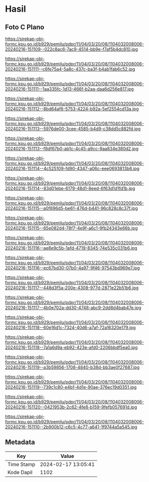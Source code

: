 # Hasil

## Foto C Plano

https://sirekap-obj-formc.kpu.go.id/b929/pemilu/pdpr/11/04/03/20/08/1104032008006-20240216-151109--022c8ac6-7ac9-4514-bb9e-f7af5b4dc810.jpg

https://sirekap-obj-formc.kpu.go.id/b929/pemilu/pdpr/11/04/03/20/08/1104032008006-20240216-151111--c6fe75a4-5a8c-437c-ba3f-b4ab1fab6c52.jpg

https://sirekap-obj-formc.kpu.go.id/b929/pemilu/pdpr/11/04/03/20/08/1104032008006-20240216-151111--1aa335fc-1d13-466f-b2aa-daa6d256e817.jpg

https://sirekap-obj-formc.kpu.go.id/b929/pemilu/pdpr/11/04/03/20/08/1104032008006-20240216-151112--8bd64af6-5753-4224-b92a-5ef2554cd13a.jpg

https://sirekap-obj-formc.kpu.go.id/b929/pemilu/pdpr/11/04/03/20/08/1104032008006-20240216-151113--5976de00-3cee-4585-b4d9-c38dd5c882fd.jpg

https://sirekap-obj-formc.kpu.go.id/b929/pemilu/pdpr/11/04/03/20/08/1104032008006-20240216-151113--f8df67b0-ab1c-4c45-a9cc-9aa834e380d2.jpg

https://sirekap-obj-formc.kpu.go.id/b929/pemilu/pdpr/11/04/03/20/08/1104032008006-20240216-151114--4c525109-fd90-4347-a06c-eee0693813b6.jpg

https://sirekap-obj-formc.kpu.go.id/b929/pemilu/pdpr/11/04/03/20/08/1104032008006-20240216-151114--83d01ebe-6179-48d1-8eed-6f63d1d1fd1b.jpg

https://sirekap-obj-formc.kpu.go.id/b929/pemilu/pdpr/11/04/03/20/08/1104032008006-20240216-151115--a0f896d5-be61-476d-b441-96c828c8c37f.jpg

https://sirekap-obj-formc.kpu.go.id/b929/pemilu/pdpr/11/04/03/20/08/1104032008006-20240216-151115--65e082d4-78f7-4e9f-a6c1-9fb24343e66b.jpg

https://sirekap-obj-formc.kpu.go.id/b929/pemilu/pdpr/11/04/03/20/08/1104032008006-20240216-151116--ae8e9c5b-1afd-4719-8345-74e535c031b6.jpg

https://sirekap-obj-formc.kpu.go.id/b929/pemilu/pdpr/11/04/03/20/08/1104032008006-20240216-151116--ec67bd30-07b0-4a97-9f46-97543bd969e7.jpg

https://sirekap-obj-formc.kpu.go.id/b929/pemilu/pdpr/11/04/03/20/08/1104032008006-20240216-151117--448d3f5a-200e-4308-977d-2871e22b51b6.jpg

https://sirekap-obj-formc.kpu.go.id/b929/pemilu/pdpr/11/04/03/20/08/1104032008006-20240216-151117--4b0e702a-dd30-4748-abc9-2dd8d4bab47e.jpg

https://sirekap-obj-formc.kpu.go.id/b929/pemilu/pdpr/11/04/03/20/08/1104032008006-20240216-151118--60e16d1c-7324-40d6-a7af-72a16320e179.jpg

https://sirekap-obj-formc.kpu.go.id/b929/pemilu/pdpr/11/04/03/20/08/1104032008006-20240216-151118--7a1a6d9a-eb92-423e-afd0-2206bbdf5ea0.jpg

https://sirekap-obj-formc.kpu.go.id/b929/pemilu/pdpr/11/04/03/20/08/1104032008006-20240216-151119--a3b59856-1708-4840-b38d-bb3ae0f27687.jpg

https://sirekap-obj-formc.kpu.go.id/b929/pemilu/pdpr/11/04/03/20/08/1104032008006-20240216-151119--739c1c80-e4b1-4d1e-90ae-376ec19d0351.jpg

https://sirekap-obj-formc.kpu.go.id/b929/pemilu/pdpr/11/04/03/20/08/1104032008006-20240216-151120--0421953b-2c62-4fe8-b159-9fefb057691d.jpg

https://sirekap-obj-formc.kpu.go.id/b929/pemilu/pdpr/11/04/03/20/08/1104032008006-20240216-151110--2b900b12-c6c5-4c77-a641-1f9744a5a545.jpg


## Metadata

| Key        | Value               |
| ---------- | ------------------- |
| Time Stamp | 2024-02-17 13:05:41 |
| Kode Dapil | 1102                |



